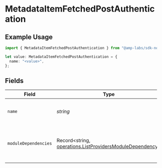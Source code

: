 # MetadataItemFetchedPostAuthentication

## Example Usage

```typescript
import { MetadataItemFetchedPostAuthentication } from "@amp-labs/sdk-node-platform/models/operations";

let value: MetadataItemFetchedPostAuthentication = {
  name: "<value>",
};
```

## Fields

| Field                                                                                                                | Type                                                                                                                 | Required                                                                                                             | Description                                                                                                          |
| -------------------------------------------------------------------------------------------------------------------- | -------------------------------------------------------------------------------------------------------------------- | -------------------------------------------------------------------------------------------------------------------- | -------------------------------------------------------------------------------------------------------------------- |
| `name`                                                                                                               | *string*                                                                                                             | :heavy_check_mark:                                                                                                   | The internal identifier for the metadata field                                                                       |
| `moduleDependencies`                                                                                                 | Record<string, [operations.ListProvidersModuleDependency](../../models/operations/listprovidersmoduledependency.md)> | :heavy_minus_sign:                                                                                                   | Module-specific dependencies for this metadata item.                                                                 |